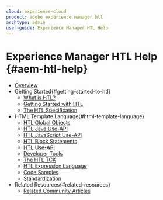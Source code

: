 ```yaml
---
cloud: experience-cloud
product: adobe experience manager htl
archtype: admin
user-guide: Experience Manager HTL Help
---
```


# Experience Manager HTL Help {#aem-htl-help}

+ [Overview](overview.md)
+ Getting Started{#getting-started-to-htl}
  + [What is HTL?](update.md)
  + [Getting Started with HTL](getting-started.md)
  + [The HTL Specification](htl-specification.md)
+ HTML Template Language{#html-template-language}
  + [HTL Global Objects](global-objects.md)
  + [HTL Java Use-API](use-api-java.md)
  + [HTL JavaScript Use-API](use-api-javascript.md)
  + [HTL Block Statements](block-statements.md)
  + [HTL Use-API](use-api.md)
  + [Developer Tools](dev-tools.md)
  + [The HTL TCK](htl-tck.md)
  + [HTL Expression Language](expression-language.md)
  + [Code Samples](code-samples.md)
  + [Standardization](standardization.md)
+ Related Resources{#related-resources}
  + [Related Community Articles](related-community-articles.md)
